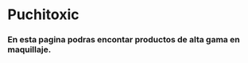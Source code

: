 <!DOCTYPE html>
<html lang="en">
<head>
    <meta charset="UTF-8">
    <meta name="viewport" content="width=device-width, initial-scale=1.0">
</head>
<body>
    <h1>Puchitoxic</h1>
    <h3>En esta pagina podras encontar productos de alta gama en maquillaje.</h3>

</body>
</html>

